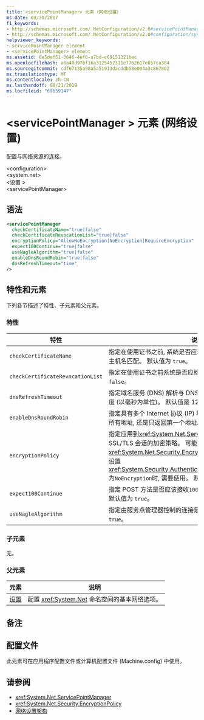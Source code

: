 ```yaml
---
title: <servicePointManager> 元素（网络设置）
ms.date: 03/30/2017
f1_keywords:
- http://schemas.microsoft.com/.NetConfiguration/v2.0#servicePointManager
- http://schemas.microsoft.com/.NetConfiguration/v2.0#configuration/system.net/settings/servicePointManager
helpviewer_keywords:
- servicePointManager element
- <servicePointManager> element
ms.assetid: 6e5def51-3646-4ef6-a7bd-c69151321bec
ms.openlocfilehash: a6a40d97bf16a3125452311e7762617e657ca384
ms.sourcegitcommit: cdf67135a98a5a51913dacddb58e004a3c867802
ms.translationtype: MT
ms.contentlocale: zh-CN
ms.lasthandoff: 08/21/2019
ms.locfileid: "69659147"
---
```

# <a name="servicepointmanager-element-network-settings"></a>\<servicePointManager > 元素 (网络设置)
配置与网络资源的连接。  
  
 \<configuration>  
\<system.net>  
\<设置 >  
\<servicePointManager>  
  
## <a name="syntax"></a>语法  
  
```xml  
<servicePointManager  
  checkCertificateName="true|false"  
  checkCertificateRevocationList="true|false"  
  encryptionPolicy="AllowNoEncryption|NoEncryption|RequireEncryption"  
  expect100Continue="true|false"  
  useNagleAlgorithm="true|false"  
  enableDnsRoundRobin="true|false"  
  dnsRefreshTimeout="time"  
/>  
```  
  
## <a name="attributes-and-elements"></a>特性和元素  
 下列各节描述了特性、子元素和父元素。  
  
### <a name="attributes"></a>特性  
  
|**特性**|**说明**|  
|-------------------|---------------------|  
|`checkCertificateName`|指定在使用证书之前, 系统是否应验证证书上的名称是否与服务器主机名匹配。 默认值为 `true`。|  
|`checkCertificateRevocationList`|指定在使用证书之前系统是否应检查证书是否已吊销。 默认值为 `false`。|  
|`dnsRefreshTimeout`|指定域名服务 (DNS) 解析与 DNS 轮循机制选项一起缓存的时间长度 (以毫秒为单位)。 默认值是 120,000 毫秒（2 分钟）。|  
|`enableDnsRoundRobin`|指定具有多个 Internet 协议 (IP) 地址的主机名的 DNS 解析是返回所有地址, 还是只返回第一个地址。 默认值为 `false`。|  
|`encryptionPolicy`|指定应用到<xref:System.Net.ServicePointManager>实例上的 SSL/TLS 会话的加密策略。 可能的值等效于<xref:System.Net.Security.EncryptionPolicy>枚举的值。 加密策略设置<xref:System.Security.Authentication.CipherAlgorithmType.Null>为`NoEncryption`时, 需要使用。 默认值为 `RequireEncryption`。|  
|`expect100Continue`|指定 POST 方法是否应该接收`100-continue`来自服务器的响应。 默认值为 `true`。|  
|`useNagleAlgorithm`|指定由服务点管理器控制的连接是否使用 Nagle 算法。 默认值为 `true`。|  
  
### <a name="child-elements"></a>子元素  
 无。  
  
### <a name="parent-elements"></a>父元素  
  
|**元素**|**说明**|  
|-----------------|---------------------|  
|[设置](settings-element-network-settings.md)|配置 <xref:System.Net> 命名空间的基本网络选项。|  
  
## <a name="remarks"></a>备注  
  
## <a name="configuration-files"></a>配置文件  
 此元素可在应用程序配置文件或计算机配置文件 (Machine.config) 中使用。  
  
## <a name="see-also"></a>请参阅

- <xref:System.Net.ServicePointManager>
- <xref:System.Net.Security.EncryptionPolicy>
- [网络设置架构](index.md)
